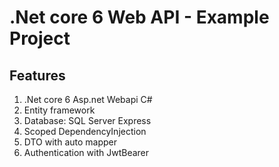# .Net core 6 Web API - Example Project


## Features ##
1. .Net core 6 Asp.net Webapi C#
2. Entity framework
3. Database: SQL Server Express
4. Scoped DependencyInjection
5. DTO with auto mapper
6. Authentication with JwtBearer

